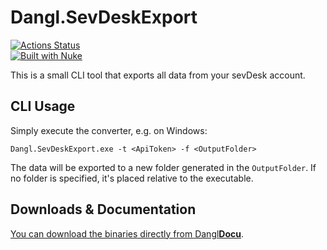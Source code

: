 # Dangl.SevDeskExport

[![Actions Status](https://github.com/GeorgDangl/Dangl.SevDeskExport/workflows/continuous/badge.svg)](https://github.com/GeorgDangl/Dangl.SevDeskExport/actions)  
[![Built with Nuke](http://nuke.build/rounded)](https://www.nuke.build) 

This is a small CLI tool that exports all data from your sevDesk account.

## CLI Usage

Simply execute the converter, e.g. on Windows:

    Dangl.SevDeskExport.exe -t <ApiToken> -f <OutputFolder>

The data will be exported to a new folder generated in the `OutputFolder`. If no folder is specified, it's placed relative to the executable.

## Downloads & Documentation

[You can download the binaries directly from Dangl**Docu**](https://docs.dangl-it.com/Projects/Dangl.SevDeskExport).

